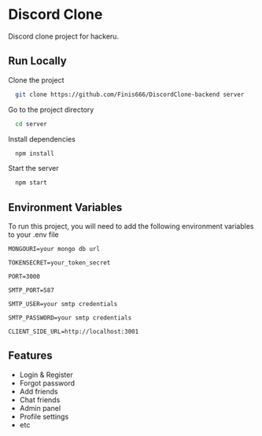 # Discord Clone

Discord clone project for hackeru.

## Run Locally

Clone the project

```bash
  git clone https://github.com/Finis666/DiscordClone-backend server
```

Go to the project directory

```bash
  cd server
```

Install dependencies

```bash
  npm install
```

Start the server

```bash
  npm start
```

## Environment Variables

To run this project, you will need to add the following environment variables to your .env file

`MONGOURI=your mongo db url`

`TOKENSECRET=your_token_secret`

`PORT=3000`

`SMTP_PORT=587`

`SMTP_USER=your smtp credentials`

`SMTP_PASSWORD=your smtp credentials`

`CLIENT_SIDE_URL=http://localhost:3001`

## Features

- Login & Register
- Forgot password
- Add friends
- Chat friends
- Admin panel
- Profile settings
- etc

